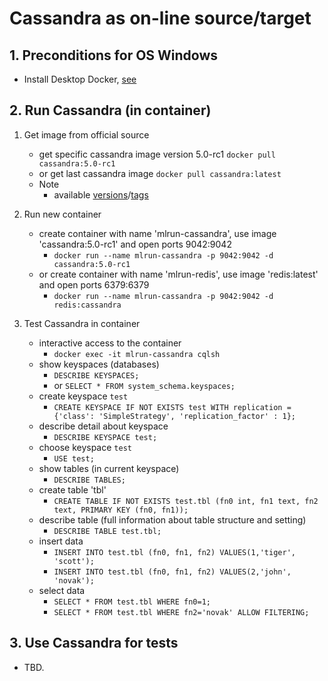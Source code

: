 # Cassandra as on-line source/target

## 1. Preconditions for OS Windows

 - Install Desktop Docker, [see](./desktopdocker.md)

## 2. Run Cassandra (in container)

1. Get image from official source
   - get specific cassandra image version 5.0-rc1 `docker pull cassandra:5.0-rc1`
   - or get last cassandra image `docker pull cassandra:latest`
   - Note
     - available [versions](https://hub.docker.com/_/cassandra)/[tags](https://hub.docker.com/_/cassandra/tags)

2. Run new container
   - create container with name 'mlrun-cassandra', use image 'cassandra:5.0-rc1' and open ports 9042:9042
     - `docker run --name mlrun-cassandra -p 9042:9042 -d cassandra:5.0-rc1`
   - or create container with name 'mlrun-redis', use image 'redis:latest' and open ports 6379:6379
     - `docker run --name mlrun-cassandra -p 9042:9042 -d redis:cassandra`

3. Test Cassandra in container
   - interactive access to the container
     - `docker exec -it mlrun-cassandra cqlsh`
   - show keyspaces (databases)
     - `DESCRIBE KEYSPACES;`
     - or `SELECT * FROM system_schema.keyspaces;`
   - create keyspace `test`
     - `CREATE KEYSPACE IF NOT EXISTS test WITH replication = {'class': 'SimpleStrategy', 'replication_factor' : 1};`
   - describe detail about keyspace
     - `DESCRIBE KEYSPACE test;`
   - choose keyspace `test`
     - `USE test;`
   - show tables (in current keyspace)
     - `DESCRIBE TABLES;` 
   - create table 'tbl'
     - `CREATE TABLE IF NOT EXISTS test.tbl (fn0 int, fn1 text, fn2 text, PRIMARY KEY (fn0, fn1));`
   - describe table (full information about table structure and setting)
     - `DESCRIBE TABLE test.tbl;`
   - insert data
     - `INSERT INTO test.tbl (fn0, fn1, fn2) VALUES(1,'tiger', 'scott');`
     - `INSERT INTO test.tbl (fn0, fn1, fn2) VALUES(2,'john', 'novak');`
   - select data
     - `SELECT * FROM test.tbl WHERE fn0=1;`
     - `SELECT * FROM test.tbl WHERE fn2='novak' ALLOW FILTERING;`

## 3. Use Cassandra for tests

   - TBD.